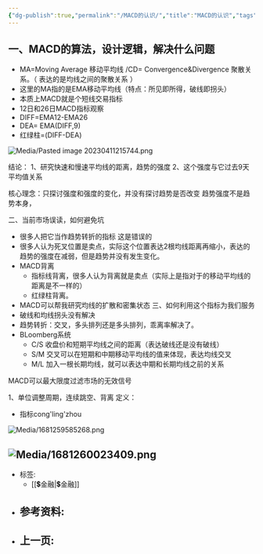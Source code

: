 ```yaml
---
{"dg-publish":true,"permalink":"/MACD的认识/","title":"MACD的认识","tags":["📥"]}
---
```


## 一、MACD的算法，设计逻辑，解决什么问题
- MA=Moving Average 移动平均线 /CD= Convergence&Divergence 聚散关系。（  表达的是均线之间的聚散关系 ）
- 这里的MA指的是EMA移动平均线（特点：所见即所得，破线即拐头）
- 本质上MACD就是个短线交易指标
- 12日和26日MACD指标观察
- DIFF=EMA12-EMA26
- DEA= EMA(DIFF,9)
- 红绿柱=(DIFF-DEA)


![Media/Pasted image 20230411215744.png](/img/user/Media/Pasted%20image%2020230411215744.png)

结论：
1、研究快速和慢速平均线的距离，趋势的强度
2、这个强度与它过去9天平均值关系

核心理念：只探讨强度和强度的变化，并没有探讨趋势是否改变
趋势强度不是趋势本身，

二、当前市场误读，如何避免坑
- 很多人把它当作趋势转折的指标 这是错误的
- 很多人认为死叉位置是卖点，实际这个位置表达2根均线距离再缩小，表达的趋势的强度在减弱，但是趋势并没有发生变化。
- MACD背离
	- 指标线背离，很多人认为背离就是卖点（实际上是指对于的移动平均线的距离是不一样的）
	- 红绿柱背离。
- MACD可以帮我研究均线的扩散和密集状态
三、如何利用这个指标为我们服务
- 破线和均线拐头没有解决
- 趋势转折：交叉，多头排列还是多头排列，乖离率解决了。
- BLoomberg系统
	- C/S 收盘价和短期平均线之间的距离（表达破线还是没有破线）
	- S/M 交叉可以在短期和中期移动平均线的值来体现，表达均线交叉
	- M/L 加入一根长期均线，就可以表达中期和长期均线之前的关系



MACD可以最大限度过滤市场的无效信号

1、单位调整周期，连续跳空、背离
定义：
- 指标cong'ling'zhou




















![Media/1681259585268.png](/img/user/Media/1681259585268.png)

![Media/1681260023409.png](/img/user/Media/1681260023409.png)
---


- 标签: 
	-  [[💲金融\|💲金融]]
- 参考资料:
	-  
- 上一页:
	-  